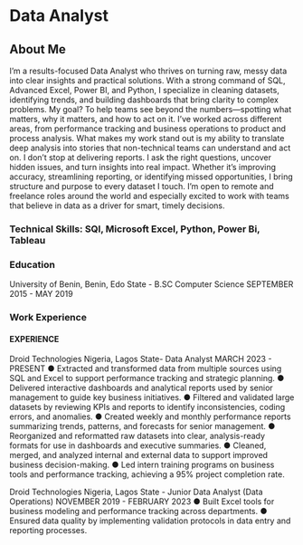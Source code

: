 # Data Analyst

## About Me
I’m a results-focused Data Analyst who thrives on turning raw, messy data into clear insights and practical solutions. With a strong command of SQL, Advanced Excel, Power BI, and Python, I specialize in cleaning datasets, identifying trends, and building dashboards that bring clarity to complex problems.
My goal? To help teams see beyond the numbers—spotting what matters, why it matters, and how to act on it. I’ve worked across different areas, from performance tracking and business operations to product and process analysis. What makes my work stand out is my ability to translate deep analysis into stories that non-technical teams can understand and act on.
I don’t stop at delivering reports. I ask the right questions, uncover hidden issues, and turn insights into real impact. Whether it’s improving accuracy, streamlining reporting, or identifying missed opportunities, I bring structure and purpose to every dataset I touch.
I’m open to remote and freelance roles around the world and especially excited to work with teams that believe in data as a driver for smart, timely decisions.

### Technical Skills: SQl, Microsoft Excel, Python, Power Bi, Tableau


### Education
University of Benin, Benin, Edo State - B.SC Computer Science SEPTEMBER 2015 - MAY 2019


### Work Experience
#### EXPERIENCE
Droid Technologies Nigeria, Lagos State- Data Analyst MARCH 2023 - PRESENT
● Extracted and transformed data from multiple sources using SQL and Excel to support performance tracking and strategic planning.
● Delivered interactive dashboards and analytical reports used by senior management to guide key business initiatives.
● Filtered and validated large datasets by reviewing KPIs and reports to identify inconsistencies, coding errors, and anomalies.
● Created weekly and monthly performance reports summarizing trends, patterns, and forecasts for senior management.
● Reorganized and reformatted raw datasets into clear, analysis-ready formats for use in dashboards and executive summaries.
● Cleaned, merged, and analyzed internal and external data to support improved business decision-making.
● Led intern training programs on business tools and performance tracking, achieving a 95% project completion rate.

Droid Technologies Nigeria, Lagos State - Junior Data Analyst (Data Operations)
NOVEMBER 2019 - FEBRUARY 2023
● Built Excel tools for business modeling and performance tracking across departments.
● Ensured data quality by implementing validation protocols in data entry and reporting processes.

